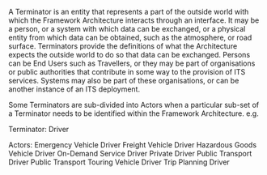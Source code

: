 A Terminator is an entity that represents a part of the outside world with which the Framework Architecture interacts through an interface. It may be a person, or a system with which data can be exchanged, or a physical entity from which data can be obtained, such as the atmosphere, or road surface. Terminators provide the definitions of what the Architecture expects the outside world to do so that data can be exchanged. Persons can be End Users such as Travellers, or they may be part of organisations or public authorities that contribute in some way to the provision of ITS services. Systems may also be part of these organisations, or can be another instance of an ITS deployment.

Some Terminators are sub-divided into Actors when a particular sub-set of a Terminator needs to be identified within the Framework Architecture. e.g.

Terminator:
Driver

Actors:
Emergency Vehicle Driver
Freight Vehicle Driver
Hazardous Goods Vehicle Driver
On-Demand Service Driver
Private Driver
Public Transport Driver
Public Transport Touring Vehicle Driver
Trip Planning Driver